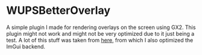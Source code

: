 # WUPSBetterOverlay
A simple plugin I made for rendering overlays on the screen using GX2.
This plugin might not work and might not be very optimized due to it just being a test.
A lot of this stuff was taken from [here](https://github.com/GaryOderNichts/imgui_overlay_plugin), from which I also optimized the ImGui backend.
